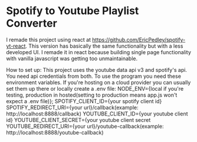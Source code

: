 # Spotify to Youtube Playlist Converter

I remade this project using react at https://github.com/EricPedley/spotify-yt-react. This version has basically the same functionality but with a less developed UI. I remade it in react because building single page functionality with vanilla javascript was getting too unmaintainable.

How to set up:
This project uses the youtube data api v3 and spotify's api. You need api credentials from both. 
To use the program you need these environment variables. If you're hosting on a cloud provider you can usually set them up there or locally create a .env file:
NODE_ENV={local if you're testing, production in hosted(setting to production means app.js won't expect a .env file)};
SPOTIFY_CLIENT_ID={your spotify client id}
SPOTIFY_REDIRECT_URI={your url}/callback(example: http://localhost:8888/callback)
YOUTUBE_CLIENT_ID={your youtube client id}
YOUTUBE_CLIENT_SECRET={your youtube client secret
YOUTUBE_REDIRECT_URI={your url}/youtube-callback(example: http://localhost:8888/youtube-callback)
